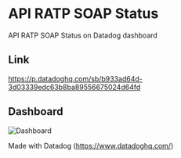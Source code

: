 # API RATP SOAP Status

API RATP SOAP Status on Datadog dashboard

## Link

https://p.datadoghq.com/sb/b933ad64d-3d03339edc63b8ba89556675024d64fd

## Dashboard

![Dashboard](https://raw.githubusercontent.com/pgrimaud/api-ratp-soap-status/images/dashboard.jpg)

Made with Datadog (https://www.datadoghq.com/)